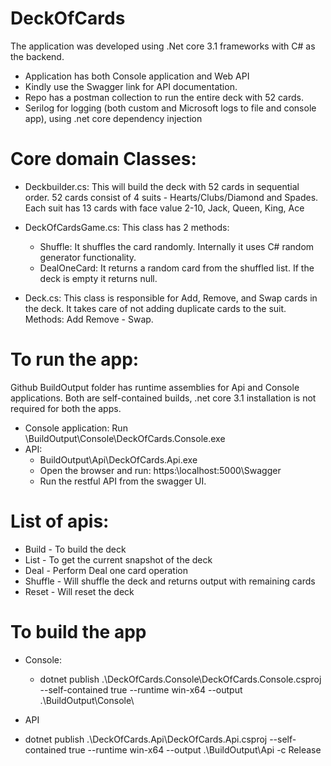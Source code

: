 ﻿# DeckOfCards 
 The application was developed using .Net core 3.1 frameworks with C# as the backend. 
 - Application has both Console application and Web API
 - Kindly use the Swagger link for API documentation.
 - Repo has a postman collection to run the entire deck with 52 cards.
 - Serilog for logging (both custom and Microsoft logs to file and console app), using .net core dependency injection
 
# Core domain Classes:
 
- Deckbuilder.cs: 
   This will build the deck with 52 cards in sequential order. 52 cards consist of 4 suits - Hearts/Clubs/Diamond and Spades. Each suit has 13 cards with face value 2-10, Jack, Queen, King, Ace
 
- DeckOfCardsGame.cs: 
   This class has 2 methods:
     - Shuffle: It shuffles the card randomly. Internally it uses C# random generator functionality.
     - DealOneCard: It returns a random card from the shuffled list. If the deck is empty it returns null.
    
- Deck.cs:
    This class is responsible for Add, Remove, and Swap cards in the deck. It takes care of not adding duplicate cards to the suit.
    Methods: 
Add
Remove
        - Swap.
    
# To run the app: 
Github BuildOutput folder has runtime assemblies for Api and Console applications. Both are self-contained builds, .net core 3.1 installation is not required for both the apps.

- Console application: Run \BuildOutput\Console\DeckOfCards.Console.exe
- API: 
  - BuildOutput\Api\DeckOfCards.Api.exe
  - Open the browser and run: https:\\localhost:5000\Swagger
  - Run the restful API from the swagger UI.

# List of apis:
  - Build - To build the deck
  - List - To get the current snapshot of the deck
  - Deal - Perform Deal one card operation
  - Shuffle - Will shuffle the deck and returns output with remaining cards
  - Reset - Will reset the deck
  
 # To build the app
 - Console:
   -  dotnet publish .\DeckOfCards.Console\DeckOfCards.Console.csproj --self-contained true --runtime win-x64 --output .\BuildOutput\Console\
   
  - API
   - dotnet publish .\DeckOfCards.Api\DeckOfCards.Api.csproj --self-contained true --runtime win-x64 --output .\BuildOutput\Api -c Release

